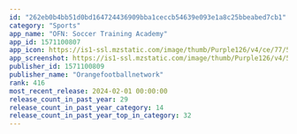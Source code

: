 ```yaml
---
id: "262eb0b4bb51d0bd164724436909bba1ceccb54639e093e1a8c25bbeabed7cb1"
category: "Sports"
app_name: "OFN: Soccer Training Academy"
app_id: 1571100807
app_icon: https://is1-ssl.mzstatic.com/image/thumb/Purple126/v4/ce/77/5c/ce775c14-26cd-dfec-a9df-75ab1d54193b/AppIcon-0-0-1x_U007emarketing-0-10-0-85-220.png/1024x1024bb.png
app_screenshot: https://is1-ssl.mzstatic.com/image/thumb/Purple126/v4/5c/63/57/5c63574a-71ba-40c5-551d-eafacb3395c3/398bcf1b-b738-47fd-999c-ec52953a70a1_1.jpg/1284x2778bb.png
publisher_id: 1571100809
publisher_name: "Orangefootballnetwork"
rank: 416
most_recent_release: 2024-02-01 00:00:00
release_count_in_past_year: 29
release_count_in_past_year_category: 14
release_count_in_past_year_top_in_category: 32
---
```

